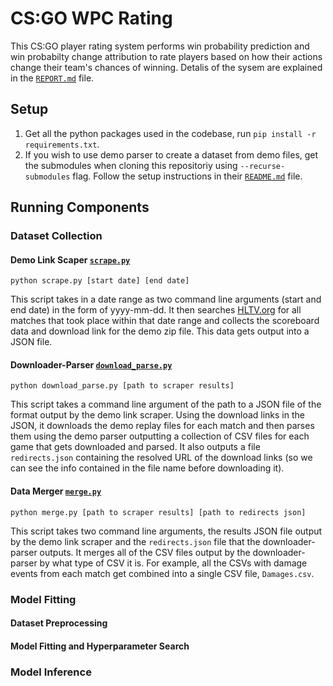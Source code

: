 # CS:GO WPC Rating

This CS:GO player rating system performs win probability prediction and win probabilty change attribution to rate players based on how their actions change their team's chances of winning. Detalis of the sysem are explained in the [`REPORT.md`](REPORT.md) file.

## Setup

1. Get all the python packages used in the codebase, run `pip install -r requirements.txt`.
2. If you wish to use demo parser to create a dataset from demo files, get the submodules when cloning this repositoriy using `--recurse-submodules` flag. Follow the setup instructions in their [`README.md`](scrape_parse/csgo/README.md) file.

## Running Components

### Dataset Collection

#### Demo Link Scaper [`scrape.py`](scrape_parse/scrape.py)

`python scrape.py [start date] [end date]`

This script takes in a date range as two command line arguments (start and end date) in the form of yyyy-mm-dd. It then searches [HLTV.org](https://www.hltv.org/) for all matches that took place within that date range and collects the scoreboard data and download link for the demo zip file. This data gets output into a JSON file.

#### Downloader-Parser [`download_parse.py`](scrape_parse/download_parse.py)

`python download_parse.py [path to scraper results]`

This script takes a command line argument of the path to a JSON file of the format output by the demo link  scraper. Using the download links in the JSON, it downloads the demo replay files for each match and then parses them using the demo parser outputting a collection of CSV files for each game that gets downloaded and parsed. It also outputs a file `redirects.json` containing the resolved URL of the download links (so we can see the info contained in the file name before downloading it).

#### Data Merger [`merge.py`](scrape_parse/merge.py)

`python merge.py [path to scraper results] [path to redirects json]`

This script takes two command line arguments, the results JSON file output by the demo link scraper and the `redirects.json` file that the downloader-parser outputs. It merges all of the CSV files output by the downloader-parser by what type of CSV it is. For example, all the CSVs with damage events from each match get combined into a single CSV file, `Damages.csv`.

### Model Fitting

#### Dataset Preprocessing

#### Model Fitting and Hyperparameter Search

### Model Inference

